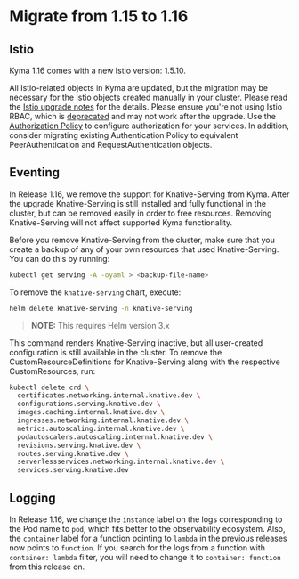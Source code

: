# Migrate from 1.15 to 1.16

## Istio

Kyma 1.16 comes with a new Istio version: 1.5.10.

All Istio-related objects in Kyma are updated, but the migration may be necessary for the Istio objects created manually in your cluster.
Please read the [Istio upgrade notes](https://istio.io/latest/news/releases/1.5.x/announcing-1.5/upgrade-notes/) for the details.
Please ensure you're not using Istio RBAC, which is [deprecated](https://istio.io/v1.5/docs/reference/config/security/istio.rbac.v1alpha1/) and may not work after the upgrade. Use the [Authorization Policy](https://istio.io/latest/docs/reference/config/security/authorization-policy/) to configure authorization for your services.
In addition, consider migrating existing Authentication Policy to equivalent PeerAuthentication and RequestAuthentication objects.

## Eventing

In Release 1.16, we remove the support for Knative-Serving from Kyma. After the upgrade Knative-Serving is still 
installed and fully functional in the cluster, but can be removed easily in order to free resources. Removing 
Knative-Serving will not affect supported Kyma functionality.

Before you remove Knative-Serving from the cluster, make sure that you create a backup of any of your own resources that used 
Knative-Serving. You can do this by running:

```bash
kubectl get serving -A -oyaml > <backup-file-name>
```

To remove the `knative-serving` chart, execute:

```bash
helm delete knative-serving -n knative-serving
``` 
>**NOTE:** This requires Helm version 3.x

This command renders Knative-Serving inactive, but all user-created configuration is still available in the cluster. 
To remove the CustomResourceDefinitions for Knative-Serving along with the respective CustomResources, run:

```bash
kubectl delete crd \
  certificates.networking.internal.knative.dev \
  configurations.serving.knative.dev \
  images.caching.internal.knative.dev \
  ingresses.networking.internal.knative.dev \
  metrics.autoscaling.internal.knative.dev \
  podautoscalers.autoscaling.internal.knative.dev \
  revisions.serving.knative.dev \
  routes.serving.knative.dev \
  serverlessservices.networking.internal.knative.dev \
  services.serving.knative.dev
```

## Logging

In Release 1.16, we change the `instance` label on the logs corresponding to the Pod name to `pod`, which fits better to the observability ecosystem.
Also, the `container` label for a function pointing to `lambda` in the previous releases now points to `function`. 
If you search for the logs from a function with `container: lambda` filter, you will need to change it to `container: function` from this release on.
